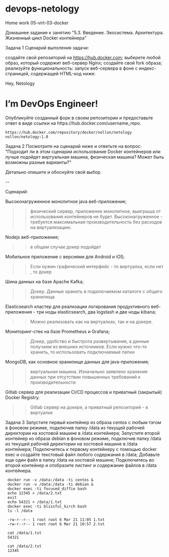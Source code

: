 # devops-netology  
Home work 05-virt-03-docker 

Домашнее задание к занятию "5.3. Введение. Экосистема. Архитектура. Жизненный цикл Docker контейнера"

Задача 1
Сценарий выполения задачи:

создайте свой репозиторий на https://hub.docker.com;
выберете любой образ, который содержит веб-сервер Nginx;
создайте свой fork образа;
реализуйте функциональность: запуск веб-сервера в фоне с индекс-страницей, содержащей HTML-код ниже:
<html>
<head>
Hey, Netology
</head>
<body>
<h1>I’m DevOps Engineer!</h1>
</body>
</html>
Опубликуйте созданный форк в своем репозитории и предоставьте ответ в виде ссылки на https://hub.docker.com/username_repo.

````
https://hub.docker.com/repository/docker/nollon/netology
nollon/netology:1.0
````

Задача 2
Посмотрите на сценарий ниже и ответьте на вопрос: "Подходит ли в этом сценарии использование Docker контейнеров или лучше подойдет виртуальная машина, физическая машина? Может быть возможны разные варианты?"

Детально опишите и обоснуйте свой выбор.

--

Сценарий:

Высоконагруженное монолитное java веб-приложение;
>> физический сервер, приложение монолитное, выигрыша от использования контейнеров не будет.
>> Высоконагруженное -  требуется максимальная производительность без расходов на виртуализацию. 

Nodejs веб-приложение;
>> в общем случае докер подойдет

Мобильное приложение c версиями для Android и iOS;
>> Если нужен графический интерфейс - то виртуалка, если нет , то докер

Шина данных на базе Apache Kafka;
>> Докер. Данные хранить в подключаемом каталоге с общего хранилища

Elasticsearch кластер для реализации логирования продуктивного веб-приложения - три ноды elasticsearch, два logstash и две ноды kibana;
>> Можно реализовать как на виртуалках, так и на докере.

Мониторинг-стек на базе Prometheus и Grafana;
>> Докер, удобство и быстрота развертывания, а данные получаем из внешних источников.
>> Если нужно что-то хранить, то использовать подключаемые папки

MongoDB, как основное хранилище данных для java-приложения;
>> виртуальная машина. Изначально заявлено хранение данных при отсутствии повышенных требований к производительности

Gitlab сервер для реализации CI/CD процессов и приватный (закрытый) Docker Registry.
>> Gitlab сервер на докере, а приватный репозиторий - в виртуалке

Задача 3
Запустите первый контейнер из образа centos c любым тэгом в фоновом режиме, подключив папку /data из текущей рабочей директории на хостовой машине в /data контейнера;
Запустите второй контейнер из образа debian в фоновом режиме, подключив папку /data из текущей рабочей директории на хостовой машине в /data контейнера;
Подключитесь к первому контейнеру с помощью docker exec и создайте текстовый файл любого содержания в /data;
Добавьте еще один файл в папку /data на хостовой машине;
Подключитесь во второй контейнер и отобразите листинг и содержание файлов в /data контейнера.
````
 docker run -v /data:/data -ti centos &
 docker run -v /data:/data -ti debian &
 docker exec -ti focused_diffie bash
 echo 12345 > /data/2.txt
 exit
 echo 54321 > /data/1.txt
 docker exec -ti blissful_kirch bash
 ls -l /data
 
 -rw-r--r-- 1 root root 6 Mar 21 11:05 1.txt
 -rw-r--r-- 1 root root 6 Mar 21 10:57 2.txt

 cat /data/1.txt
 54321
 
 cat /data/2.txt
 12345
 
```` 
